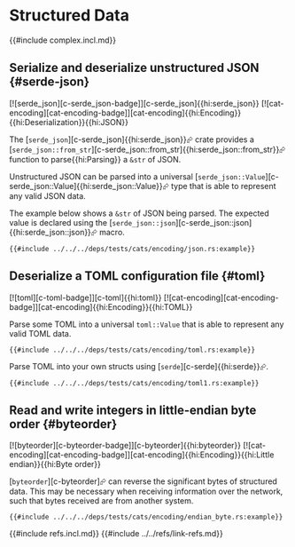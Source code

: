 # Structured Data

{{#include complex.incl.md}}

## Serialize and deserialize unstructured JSON {#serde-json}

[![serde_json][c-serde_json-badge]][c-serde_json]{{hi:serde_json}}  [![cat-encoding][cat-encoding-badge]][cat-encoding]{{hi:Encoding}}{{hi:Deserialization}}{{hi:JSON}}

The [`serde_json`][c-serde_json]{{hi:serde_json}}⮳ crate provides a [`serde_json::from_str`][c-serde_json::from_str]{{hi:serde_json::from_str}}⮳ function to parse{{hi:Parsing}} a `&str` of JSON.

Unstructured JSON can be parsed into a universal [`serde_json::Value`][c-serde_json::Value]{{hi:serde_json::Value}}⮳ type that is able to represent any valid JSON data.

The example below shows a `&str` of JSON being parsed. The expected value is declared using the [`serde_json::json`][c-serde_json::json]{{hi:serde_json::json}}⮳ macro.

```rust,editable
{{#include ../../../deps/tests/cats/encoding/json.rs:example}}
```

## Deserialize a TOML configuration file {#toml}

[![toml][c-toml-badge]][c-toml]{{hi:toml}}  [![cat-encoding][cat-encoding-badge]][cat-encoding]{{hi:Encoding}}{{hi:TOML}}

Parse some TOML into a universal `toml::Value` that is able to represent any valid TOML data.

```rust,editable
{{#include ../../../deps/tests/cats/encoding/toml.rs:example}}
```

Parse TOML into your own structs using [`serde`][c-serde]{{hi:serde}}⮳.

```rust,editable
{{#include ../../../deps/tests/cats/encoding/toml1.rs:example}}
```

## Read and write integers in little-endian byte order {#byteorder}

[![byteorder][c-byteorder-badge]][c-byteorder]{{hi:byteorder}}  [![cat-encoding][cat-encoding-badge]][cat-encoding]{{hi:Encoding}}{{hi:Little endian}}{{hi:Byte order}}

[`byteorder`][c-byteorder]⮳ can reverse the significant bytes of structured data. This may be necessary when receiving information over the network, such that bytes received are from another system.

```rust,editable
{{#include ../../../deps/tests/cats/encoding/endian_byte.rs:example}}
```

{{#include refs.incl.md}}
{{#include ../../refs/link-refs.md}}

<div class="hidden">
</div>
